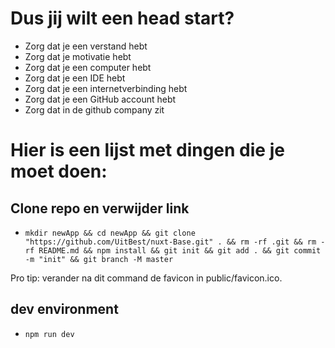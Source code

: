 # Dus jij wilt een head start?
- Zorg dat je een verstand hebt
- Zorg dat je motivatie hebt
- Zorg dat je een computer hebt
- Zorg dat je een IDE hebt
- Zorg dat je een internetverbinding hebt
- Zorg dat je een GitHub account hebt
- Zorg dat in de github company zit

# Hier is een lijst met dingen die je moet doen:
## Clone repo en verwijder link
- ```mkdir newApp && cd newApp && git clone "https://github.com/UitBest/nuxt-Base.git" . && rm -rf .git && rm -rf README.md && npm install && git init && git add . && git commit -m "init" && git branch -M master```

Pro tip: verander na dit command de favicon in public/favicon.ico.

## dev environment
- ```npm run dev```
